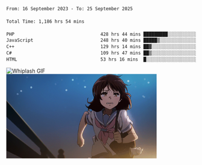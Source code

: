 


  
 
 <!--START_SECTION:waka-->

```txt
From: 16 September 2023 - To: 25 September 2025

Total Time: 1,186 hrs 54 mins

PHP                                428 hrs 44 mins █████████░░░░░░░░░░░░░░░░   35.76 %
JavaScript                         248 hrs 40 mins █████▒░░░░░░░░░░░░░░░░░░░   20.74 %
C++                                129 hrs 14 mins ██▓░░░░░░░░░░░░░░░░░░░░░░   10.78 %
C#                                 109 hrs 47 mins ██▒░░░░░░░░░░░░░░░░░░░░░░   09.16 %
HTML                               53 hrs 16 mins  █░░░░░░░░░░░░░░░░░░░░░░░░   04.44 %
```

<!--END_SECTION:waka-->

<p>
  <img src="whiplash.gif" alt="Whiplash GIF" width="550" height="500"/>
  <img src="kumiko_run.gif" alt="Kumiko Run GIF" width="400"/>
</p>
